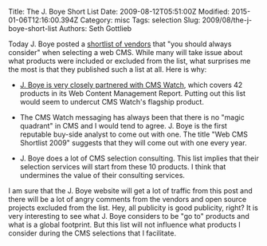 Title: The J. Boye Short List
Date: 2009-08-12T05:51:00Z
Modified: 2015-01-06T12:16:00.394Z
Category: misc
Tags: selection
Slug: 2009/08/the-j-boye-short-list
Authors: Seth Gottlieb

Today J. Boye posted a [shortlist of vendors](http://www.jboye.com/blogpost/who-should-be-on-your-cms-shortlist/) that "you should always consider" when selecting a web CMS. While many will take issue about what products were included or excluded from the list, what surprises me the most is that they published such a list at all. Here is why:  

  

*   [J. Boye is very closely partnered with CMS Watch](http://www.cmswatch.com/Analyst/8-Boye), which covers 42 products in its Web Content Management Report. Putting out this list would seem to undercut CMS Watch's flagship product.  
    
*   The CMS Watch messaging has always been that there is no "magic quadrant" in CMS and I would tend to agree. J. Boye is the first reputable buy-side analyst to come out with one. The title "Web CMS Shortlist 2009" suggests that they will come out with one every year.  
    
*   J. Boye does a lot of CMS selection consulting. This list implies that their selection services will start from these 10 products. I think that undermines the value of their consulting services.  
    

  

I am sure that the J. Boye website will get a lot of traffic from this post and there will be a lot of angry comments from the vendors and open source projects excluded from the list. Hey, all publicity is good publicity, right? It is very interesting to see what J. Boye considers to be "go to" products and what is a global footprint. But this list will not influence what products I consider during the CMS selections that I facilitate.
